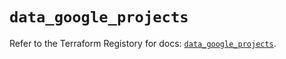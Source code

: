 # `data_google_projects`

Refer to the Terraform Registory for docs: [`data_google_projects`](https://registry.terraform.io/providers/hashicorp/google-beta/5.10.0/docs/data-sources/google_projects).
